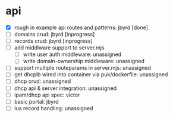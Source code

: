 # api
- [x] rough in example api routes and patterns: jbyrd [done]
- [ ] domains crud: jbyrd [inprogress]
- [ ] records crud: jbyrd [inprogress]
- [ ] add middlware support to server.mjs
    - [ ] write user auth middleware: unassigned
    - [ ] write domain-ownership middleware: unassigned
- [ ] support multiple routeparams in server.mjs: unassigned
- [ ] get dhcplb wired into container via puk/dockerfile: unassigned
- [ ] dhcp crud: unassigned
- [ ] dhcp api & server integration: unassigned
- [ ] ipam/dhcp api spec: victor
- [ ] basic portal: jbyrd
- [ ] lua record handling: unassigned
